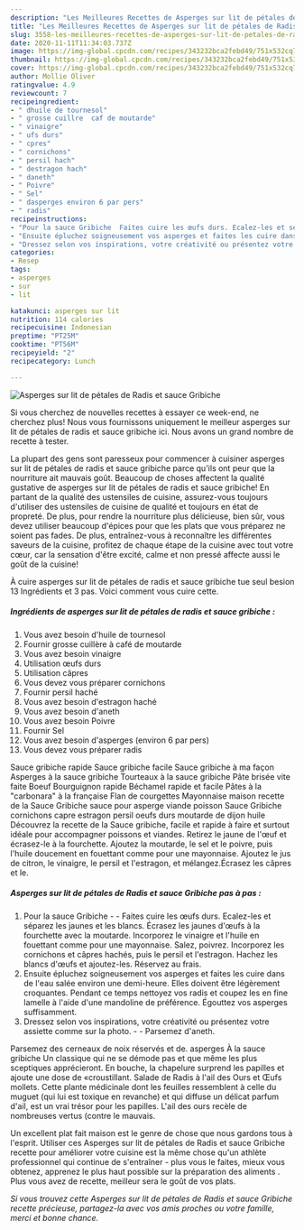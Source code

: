 ```yaml
---
description: "Les Meilleures Recettes de Asperges sur lit de pétales de Radis et sauce Gribiche"
title: "Les Meilleures Recettes de Asperges sur lit de pétales de Radis et sauce Gribiche"
slug: 3558-les-meilleures-recettes-de-asperges-sur-lit-de-petales-de-radis-et-sauce-gribiche
date: 2020-11-11T11:34:03.737Z
image: https://img-global.cpcdn.com/recipes/343232bca2febd49/751x532cq70/asperges-sur-lit-de-petales-de-radis-et-sauce-gribiche-photo-principale-de-la-recette.jpg
thumbnail: https://img-global.cpcdn.com/recipes/343232bca2febd49/751x532cq70/asperges-sur-lit-de-petales-de-radis-et-sauce-gribiche-photo-principale-de-la-recette.jpg
cover: https://img-global.cpcdn.com/recipes/343232bca2febd49/751x532cq70/asperges-sur-lit-de-petales-de-radis-et-sauce-gribiche-photo-principale-de-la-recette.jpg
author: Mollie Oliver
ratingvalue: 4.9
reviewcount: 7
recipeingredient:
- " dhuile de tournesol"
- " grosse cuillre  caf de moutarde"
- " vinaigre"
- " ufs durs"
- " cpres"
- " cornichons"
- " persil hach"
- " destragon hach"
- " daneth"
- " Poivre"
- " Sel"
- " dasperges environ 6 par pers"
- " radis"
recipeinstructions:
- "Pour la sauce Gribiche  Faites cuire les œufs durs. Ecalez-les et séparez les jaunes et les blancs. Écrasez les jaunes d&#39;œufs à la fourchette avec la moutarde. Incorporez le vinaigre et l&#39;huile en fouettant comme pour une mayonnaise. Salez, poivrez. Incorporez les cornichons et câpres hachés, puis le persil et l&#39;estragon. Hachez les blancs d&#39;œufs et ajoutez-les. Réservez au frais."
- "Ensuite épluchez soigneusement vos asperges et faites les cuire dans de l&#39;eau salée environ une demi-heure. Elles doivent être légèrement croquantes. Pendant ce temps nettoyez vos radis et coupez les en fine lamelle à l&#39;aide d&#39;une mandoline de préférence. Égouttez vos asperges suffisamment."
- "Dressez selon vos inspirations, votre créativité ou présentez votre assiette comme sur la photo.   Parsemez d&#39;aneth."
categories:
- Resep
tags:
- asperges
- sur
- lit

katakunci: asperges sur lit 
nutrition: 114 calories
recipecuisine: Indonesian
preptime: "PT25M"
cooktime: "PT56M"
recipeyield: "2"
recipecategory: Lunch

---
```



![Asperges sur lit de pétales de Radis et sauce Gribiche](https://img-global.cpcdn.com/recipes/343232bca2febd49/751x532cq70/asperges-sur-lit-de-petales-de-radis-et-sauce-gribiche-photo-principale-de-la-recette.jpg)

Si vous cherchez de nouvelles recettes à essayer ce week-end, ne cherchez plus! Nous vous fournissons uniquement le meilleur asperges sur lit de pétales de radis et sauce gribiche ici. Nous avons un grand nombre de recette à tester.

La plupart des gens sont paresseux pour commencer à cuisiner asperges sur lit de pétales de radis et sauce gribiche parce qu'ils ont peur que la nourriture ait mauvais goût. Beaucoup de choses affectent la qualité gustative de asperges sur lit de pétales de radis et sauce gribiche! En partant de la qualité des ustensiles de cuisine, assurez-vous toujours d'utiliser des ustensiles de cuisine de qualité et toujours en état de propreté. De plus, pour rendre la nourriture plus délicieuse, bien sûr, vous devez utiliser beaucoup d'épices pour que les plats que vous préparez ne soient pas fades. De plus, entraînez-vous à reconnaître les différentes saveurs de la cuisine, profitez de chaque étape de la cuisine avec tout votre cœur, car la sensation d'être excité, calme et non pressé affecte aussi le goût de la cuisine!

<!--inarticleads1-->

À cuire asperges sur lit de pétales de radis et sauce gribiche tue seul besion 13 Ingrédients et 3 pas. Voici comment vous cuire cette.

##### Ingrédients de asperges sur lit de pétales de radis et sauce gribiche :

1. Vous avez besoin  d&#39;huile de tournesol
1. Fournir  grosse cuillère à café de moutarde
1. Vous avez besoin  vinaigre
1. Utilisation  œufs durs
1. Utilisation  câpres
1. Vous devez vous préparer  cornichons
1. Fournir  persil haché
1. Vous avez besoin  d&#39;estragon haché
1. Vous avez besoin  d&#39;aneth
1. Vous avez besoin  Poivre
1. Fournir  Sel
1. Vous avez besoin  d&#39;asperges (environ 6 par pers)
1. Vous devez vous préparer  radis


Sauce gribiche rapide Sauce gribiche facile Sauce gribiche à ma façon Asperges à la sauce gribiche Tourteaux à la sauce gribiche Pâte brisée vite faite Boeuf Bourguignon rapide Béchamel rapide et facile Pâtes à la &#34;carbonara&#34; à la française Flan de courgettes Mayonnaise maison recette de la Sauce Gribiche sauce pour asperge viande poisson Sauce Gribiche cornichons capre estragon persil oeufs durs moutarde de dijon huile Découvrez la recette de la Sauce gribiche, facile et rapide à faire et surtout idéale pour accompagner poissons et viandes. Retirez le jaune de l&#39;œuf et écrasez-le à la fourchette. Ajoutez la moutarde, le sel et le poivre, puis l&#39;huile doucement en fouettant comme pour une mayonnaise. Ajoutez le jus de citron, le vinaigre, le persil et l&#39;estragon, et mélangez.Écrasez les câpres et le. 

<!--inarticleads2-->

##### Asperges sur lit de pétales de Radis et sauce Gribiche pas à pas :

1. Pour la sauce Gribiche -  - Faites cuire les œufs durs. Ecalez-les et séparez les jaunes et les blancs. Écrasez les jaunes d&#39;œufs à la fourchette avec la moutarde. Incorporez le vinaigre et l&#39;huile en fouettant comme pour une mayonnaise. Salez, poivrez. Incorporez les cornichons et câpres hachés, puis le persil et l&#39;estragon. Hachez les blancs d&#39;œufs et ajoutez-les. Réservez au frais.
1. Ensuite épluchez soigneusement vos asperges et faites les cuire dans de l&#39;eau salée environ une demi-heure. Elles doivent être légèrement croquantes. Pendant ce temps nettoyez vos radis et coupez les en fine lamelle à l&#39;aide d&#39;une mandoline de préférence. Égouttez vos asperges suffisamment.
1. Dressez selon vos inspirations, votre créativité ou présentez votre assiette comme sur la photo.  -  - Parsemez d&#39;aneth.


Parsemez des cerneaux de noix réservés et de. asperges À la sauce gribiche Un classique qui ne se démode pas et que même les plus sceptiques apprécieront. En bouche, la chapelure surprend les papilles et ajoute une dose de «croustillant. Salade de Radis à l&#39;ail des Ours et Œufs mollets. Cette plante médicinale dont les feuilles ressemblent à celle du muguet (qui lui est toxique en revanche) et qui diffuse un délicat parfum d&#39;ail, est un vrai trésor pour les papilles. L&#39;ail des ours recèle de nombreuses vertus (contre le mauvais. 

<!--inarticleads1-->

<p>
Un excellent plat fait maison est le genre de chose que nous gardons tous à l'esprit. Utiliser ces Asperges sur lit de pétales de Radis et sauce Gribiche recette pour améliorer votre cuisine est la même chose qu'un athlète professionnel qui continue de s'entraîner - plus vous le faites, mieux vous obtenez, apprenez le plus haut possible sur la préparation des aliments . Plus vous avez de recette, meilleur sera le goût de vos plats.
</p>

<p>
<i>Si vous trouvez cette Asperges sur lit de pétales de Radis et sauce Gribiche recette précieuse, partagez-la avec vos amis proches ou votre famille, merci et bonne chance.</i>
</p>
